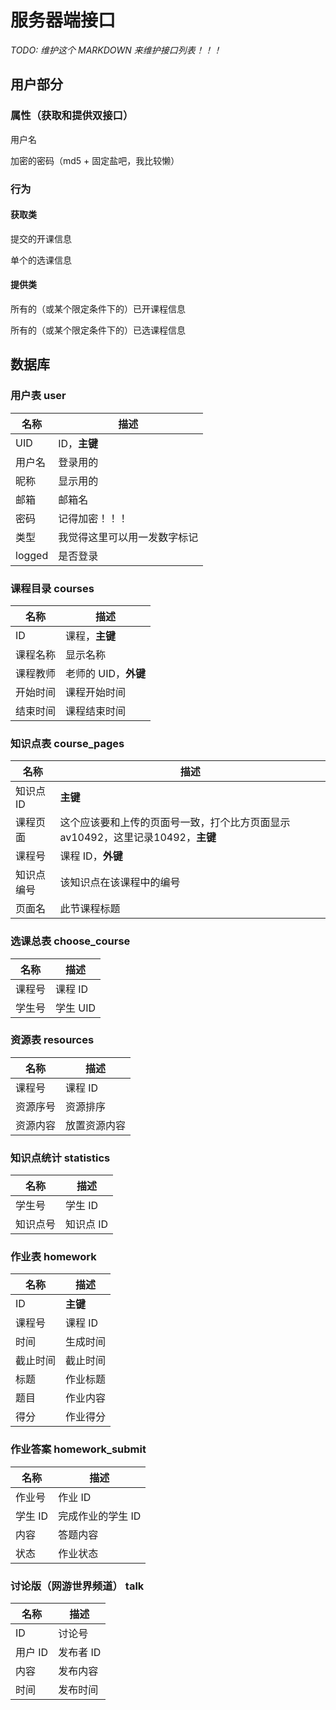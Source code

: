 服务器端接口
==================
*TODO: 维护这个 MARKDOWN 来维护接口列表！！！*


## 用户部分
### 属性（获取和提供双接口）
用户名

加密的密码（md5 + 固定盐吧，我比较懒）

### 行为
#### 获取类
提交的开课信息

单个的选课信息

#### 提供类
所有的（或某个限定条件下的）已开课程信息

所有的（或某个限定条件下的）已选课程信息

## 数据库
### 用户表 user
|名称|描述|
|---|---|
|UID|ID，**主键**|
|用户名|登录用的|
|昵称|显示用的|
|邮箱|邮箱名|
|密码|记得加密！！！|
|类型|我觉得这里可以用一发数字标记|
|logged|是否登录|

### 课程目录 courses
|名称|描述|
|---|---|
|ID|课程，**主键**|
|课程名称|显示名称|
|课程教师|老师的 UID，**外键**|
|开始时间|课程开始时间|
|结束时间|课程结束时间|

### 知识点表 course_pages
|名称|描述|
|---|---|
|知识点 ID|**主键**|
|课程页面|这个应该要和上传的页面号一致，打个比方页面显示 av10492，这里记录10492，**主键**|
|课程号|课程 ID，**外键**|
|知识点编号|该知识点在该课程中的编号|
|页面名|此节课程标题|

### 选课总表 choose_course
|名称|描述|
|---|---|
|课程号|课程 ID|
|学生号|学生 UID|

### 资源表 resources
|名称|描述|
|---|---|
|课程号|课程 ID|
|资源序号|资源排序|
|资源内容|放置资源内容|

### 知识点统计 statistics
|名称|描述|
|---|---|
|学生号|学生 ID|
|知识点号|知识点 ID|

### 作业表 homework
|名称|描述|
|---|---|
|ID|**主键**|
|课程号|课程 ID|
|时间|生成时间|
|截止时间|截止时间|
|标题|作业标题|
|题目|作业内容|
|得分|作业得分|

### 作业答案 homework_submit
|名称|描述|
|---|---|
|作业号|作业 ID|
|学生 ID|完成作业的学生 ID|
|内容|答题内容|
|状态|作业状态|

### 讨论版（网游世界频道） talk
|名称|描述|
|---|---|
|ID|讨论号|
|用户 ID|发布者 ID|
|内容|发布内容|
|时间|发布时间|